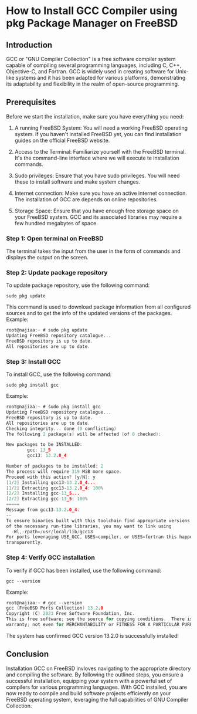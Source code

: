 # How to Install GCC Compiler using pkg Package Manager on FreeBSD

## Introduction
GCC or "GNU Compiler Collection" is a free software compiler system capable of compiling several programming languages, 
including C, C++, Objective-C, and Fortran. GCC is widely used in creating software for Unix-like systems and it has been adapted for various platforms, 
demonstrating its adaptability and flexibility in the realm of open-source programming.

## Prerequisites
Before we start the installation, make sure you have everything you need:

1. A running FreeBSD System: You will need a working FreeBSD operating system. If you haven't installed FreeBSD yet, you can find installation guides on the official FreeBSD website.
   
2. Access to the Terminal: Familiarize yourself with the FreeBSD terminal. It's the command-line interface where we will execute te installation commands.

3. Sudo privileges: Ensure that you have sudo privileges. You will need these to install software and make system changes.
   
4. Internet connection: Make sure you have an active internet connection. The installation of GCC are depends on online repositories.

5. Storage Space: Ensure that you have enough free storage space on your FreeBSD system. GCC and its associated libraries may require a few hundred megabytes of space.


### Step 1: Open terminal on FreeBSD
The terminal takes the input from the user in the form of commands and displays the output on the screen. 

### Step 2: Update package repository
To update package repository, use the following command:
  ```
  sudo pkg update
  ```
This command is used to download package information from all configured sources and to get the info of the updated versions of the packages. Example:
```c
root@najiaa:~ # sudo pkg update
Updating FreeBSD repository catalogue...
FreeBSD repository is up to date.
All repositories are up to date.
```

### Step 3: Install GCC 
To install GCC, use the following command:
  ```
  sudo pkg install gcc
  ```

Example:
```c
root@najiaa:~ # sudo pkg install gcc
Updating FreeBSD repository catalogue...
FreeBSD repository is up to date.
All repositories are up to date.
Checking integrity... done (0 conflicting)
The following 2 package(s) will be affected (of 0 checked):

New packages to be INSTALLED:
        gcc: 13_5
        gcc13: 13.2.0_4

Number of packages to be installed: 2
The process will require 319 MiB more space.
Proceed with this action? [y/N]: y
[1/2] Installing gcc13-13.2.0_4...
[1/2] Extracting gcc13-13.2.0_4: 100%
[2/2] Installing gcc-13_5...
[2/2] Extracting gcc-13_5: 100%
=====
Message from gcc13-13.2.0_4:
--
To ensure binaries built with this toolchain find appropriate versions
of the necessary run-time libraries, you may want to link using
  -Wl,-rpath=/usr/local/lib/gcc13
For ports leveraging USE_GCC, USES=compiler, or USES=fortran this happens
transparently.
```

### Step 4: Verify GCC installation
To verify if GCC has been installed, use the following command:
  ```
  gcc --version
  ```

Example:
```c
root@najiaa:~ # gcc --version
gcc (FreeBSD Ports Collection) 13.2.0
Copyright (C) 2023 Free Software Foundation, Inc.
This is free software; see the source for copying conditions.  There is NO
warranty; not even for MERCHANTABILITY or FITNESS FOR A PARTICULAR PURPOSE.
```
The system has confirmed GCC version 13.2.0 is successfully installed!

## Conclusion
Installation GCC on FreeBSD invloves navigating to the appropriate directory and compiling the software. By following the outlined steps, you ensure a successful installation, equipping your system with a powerful set of compilers for various programming languages. With GCC installed, you are now ready to compile and build software projects efficiently on your FreeBSD operating system, leveraging the full capabilities of GNU Compiler Collection.
